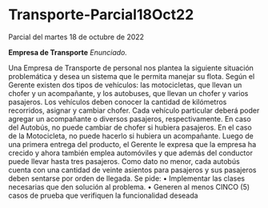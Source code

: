 # Transporte-Parcial18Oct22
Parcial del martes 18 de octubre de 2022

**Empresa de Transporte**
*Enunciado.*

Una Empresa de Transporte de personal nos plantea la siguiente situación
problemática y desea un sistema que le permita manejar su flota.
Según el Gerente existen dos tipos de vehículos: las motocicletas, que
llevan un chofer y un acompañante, y los autobuses, que llevan un chofer y varios
pasajeros.
Los vehículos deben conocer la cantidad de kilómetros recorridos, asignar
y cambiar chofer.
Cada vehículo particular deberá poder agregar un acompañante o
diversos pasajeros, respectivamente.
En caso del Autobús, no puede cambiar de chofer si hubiera pasajeros.
En el caso de la Motocicleta, no puede hacerlo si hubiera un acompañante.
Luego de una primera entrega del producto, el Gerente le expresa que la
empresa ha crecido y ahora también emplea automóviles y que además del conductor
puede llevar hasta tres pasajeros.
Como dato no menor, cada autobús cuenta con una cantidad de veinte
asientos para pasajeros y sus pasajeros deben sentarse por orden de llegada.
Se pide:
• Implementar las clases necesarias que den solución al
problema.
• Generen al menos CINCO (5) casos de prueba que verifiquen la
funcionalidad deseada
